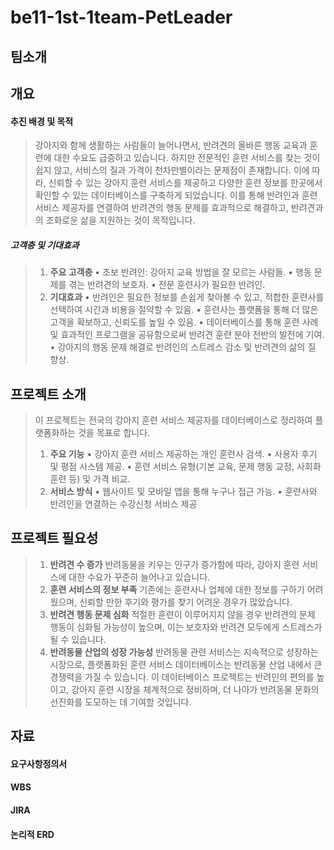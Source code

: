 # be11-1st-1team-PetLeader


## 팀소개

## 개요
#### **추진 배경 및 목적**
  >강아지와 함께 생활하는 사람들이 늘어나면서, 반려견의 올바른 행동 교육과 훈련에 대한 수요도 급증하고 있습니다.
  >하지만 전문적인 훈련 서비스를 찾는 것이 쉽지 않고, 서비스의 질과 가격이 천차만별이라는 문제점이 존재합니다.
  >이에 따라, 신뢰할 수 있는 강아지 훈련 서비스를 제공하고 다양한 훈련 정보를 한곳에서 확인할 수 있는 데이터베이스를 구축하게 되었습니다.
  >이를 통해 반려인과 훈련 서비스 제공자를 연결하여 반려견의 행동 문제를 효과적으로 해결하고, 반려견과의 조화로운 삶을 지원하는 것이 목적입니다.

##### **고객층 및 기대효과**
  >1.	**주요 고객층**
   •	초보 반려인: 강아지 교육 방법을 잘 모르는 사람들.
   •	행동 문제를 겪는 반려견의 보호자.
   •	전문 훈련사가 필요한 반려인.
  >2.	**기대효과**
   •	반려인은 필요한 정보를 손쉽게 찾아볼 수 있고, 적합한 훈련사를 선택하여 시간과 비용을 절약할 수 있음.
   •	훈련사는 플랫폼을 통해 더 많은 고객을 확보하고, 신뢰도를 높일 수 있음.
   •	데이터베이스를 통해 훈련 사례 및 효과적인 프로그램을 공유함으로써 반려견 훈련 분야 전반의 발전에 기여.
   •	강아지의 행동 문제 해결로 반려인의 스트레스 감소 및 반려견의 삶의 질 향상.

## 프로젝트 소개
  >이 프로젝트는 전국의 강아지 훈련 서비스 제공자를 데이터베이스로 정리하여 플랫폼화하는 것을 목표로 합니다.
  >1.	**주요 기능**
   •	강아지 훈련 서비스 제공하는 개인 훈련사 검색.
   •	사용자 후기 및 평점 시스템 제공.
   •	훈련 서비스 유형(기본 교육, 문제 행동 교정, 사회화 훈련 등) 및 가격 비교.
  >2.	**서비스 방식**
   •	웹사이트 및 모바일 앱을 통해 누구나 접근 가능.
   •	훈련사와 반려인을 연결하는 수강신청 서비스 제공

## 프로젝트 필요성
  >1.	**반려견 수 증가**
    반려동물을 키우는 인구가 증가함에 따라, 강아지 훈련 서비스에 대한 수요가 꾸준히 늘어나고 있습니다.
  >2.	**훈련 서비스의 정보 부족**
    기존에는 훈련사나 업체에 대한 정보를 구하기 어려웠으며, 신뢰할 만한 후기와 평가를 찾기 어려운 경우가 많았습니다.
  >3.	**반려견 행동 문제 심화**
    적절한 훈련이 이루어지지 않을 경우 반려견의 문제 행동이 심화될 가능성이 높으며, 이는 보호자와 반려견 모두에게 스트레스가 될 수 있습니다.
  >4.	**반려동물 산업의 성장 가능성**
    반려동물 관련 서비스는 지속적으로 성장하는 시장으로, 플랫폼화된 훈련 서비스 데이터베이스는 반려동물 산업 내에서 큰 경쟁력을 가질 수 있습니다.
    이 데이터베이스 프로젝트는 반려인의 편의를 높이고, 강아지 훈련 시장을 체계적으로 정비하며, 더 나아가 반려동물 문화의 선진화를 도모하는 데 기여할 것입니다.

## 자료
#### 요구사항정의서 


#### WBS



#### JIRA


#### 논리적 ERD


